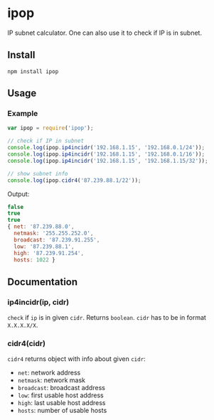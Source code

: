 # ipop

IP subnet calculator. One can also use it to check if IP is in subnet.

## Install

	npm install ipop

## Usage

### Example

```javascript
var ipop = require('ipop');

// check if IP in subnet
console.log(ipop.ip4incidr('192.168.1.15', '192.168.0.1/24'));
console.log(ipop.ip4incidr('192.168.1.15', '192.168.0.1/16'));
console.log(ipop.ip4incidr('192.168.1.15', '192.168.1.15/32'));

// show subnet info
console.log(ipop.cidr4('87.239.88.1/22'));
```

Output:

```javascript
false
true
true
{ net: '87.239.88.0',
  netmask: '255.255.252.0',
  broadcast: '87.239.91.255',
  low: '87.239.88.1',
  high: '87.239.91.254',
  hosts: 1022 }
```

## Documentation

### ip4incidr(ip, cidr)

`check` if `ip` is in given `cidr`. Returns `boolean`. `cidr` has to be in format `X.X.X.X/X`.

### cidr4(cidr)

`cidr4` returns object with info about given `cidr`:

  - `net`: network address
  - `netmask`: network mask
  - `broadcast`: broadcast address
  - `low`: first usable host address
  - `high`: last usable host address
  - `hosts`: number of usable hosts
